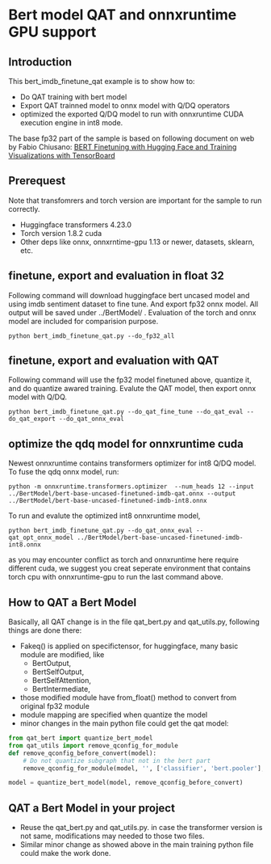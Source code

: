 # **Bert model QAT and onnxruntime GPU support**

## **Introduction**

This bert_imdb_finetune_qat example is to show how to:
* Do QAT training with bert model
* Export QAT trainned model to onnx model with Q/DQ operators
* optimized the exported Q/DQ model to run with onnxruntime CUDA execution engine in int8 mode.

The base fp32 part of the sample is based on following document on web by Fabio Chiusano: 
[BERT Finetuning with Hugging Face and Training Visualizations with TensorBoard](https://medium.com/nlplanet/bert-finetuning-with-hugging-face-and-training-visualizations-with-tensorboard-46368a57fc97)

## **Prerequest**

Note that transfomrers and torch version are important for the sample to run correctly.
* Huggingface transformers 4.23.0
* Torch version 1.8.2 cuda
* Other deps like onnx, onnxrntime-gpu 1.13 or newer, datasets, sklearn, etc.

## **finetune, export and evaluation in float 32**

Following command will download huggingface bert uncased model and using imdb sentiment dataset to fine tune.
And export fp32 onnx model. All output will be saved under ../BertModel/ .
Evaluation of the torch and onnx model are included for comparision purpose.

```console
python bert_imdb_finetune_qat.py --do_fp32_all
```

## **finetune, export and evaluation with QAT**

Following command will use the fp32 model finetuned above, quantize it, and do quantize awared training.
Evalute the QAT model, then export onnx model with Q/DQ.

```console
python bert_imdb_finetune_qat.py --do_qat_fine_tune --do_qat_eval --do_qat_export --do_qat_onnx_eval
```

## **optimize the qdq model for onnxruntime cuda**

Newest onnxruntime contains transformers optimizer for int8 Q/DQ model. To fuse the qdq onnx model, run:
```console
python -m onnxruntime.transformers.optimizer  --num_heads 12 --input ../BertModel/bert-base-uncased-finetuned-imdb-qat.onnx --output ../BertModel/bert-base-uncased-finetuned-imdb-int8.onnx
```

To run and evalute the optimized int8 onnxruntime model,
```console
python bert_imdb_finetune_qat.py --do_qat_onnx_eval --qat_opt_onnx_model ../BertModel/bert-base-uncased-finetuned-imdb-int8.onnx
```
as you may encounter conflict as torch and onnxruntime here require different cuda, we suggest you creat seperate environment that contains torch cpu with onnxruntime-gpu to run the last command above.

## **How to QAT a Bert Model**

Basically, all QAT change is in the file qat_bert.py and qat_utils.py, following things are done there:
+ Fakeq() is applied on specifictensor, for huggingface, many basic module are modified, like
    * BertOutput,
    * BertSelfOutput,
    * BertSelfAttention,
    * BertIntermediate,
+ those modified module have from_float() method to convert from original fp32 module
+ module mapping are specified when quantize the model
+ minor changes in the main python file could get the qat model:

```python
from qat_bert import quantize_bert_model
from qat_utils import remove_qconfig_for_module
def remove_qconfig_before_convert(model):
    # Do not quantize subgraph that not in the bert part
    remove_qconfig_for_module(model, '', ['classifier', 'bert.pooler'], remove_subtree=True)

model = quantize_bert_model(model, remove_qconfig_before_convert)
```

## **QAT a Bert Model in your project**
* Reuse the qat_bert.py and qat_utils.py. in case the transformer version is not same, modifications may needed to those two files.
* Similar minor change as showed above in the main training python file could make the work done.
